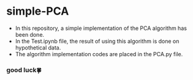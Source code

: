 # simple-PCA
- In this repository, a simple implementation of the PCA algorithm has been done.
- In the Test.ipynb file, the result of using this algorithm is done on hypothetical data.
- The algorithm implementation codes are placed in the PCA.py file.
### good luck🍀
